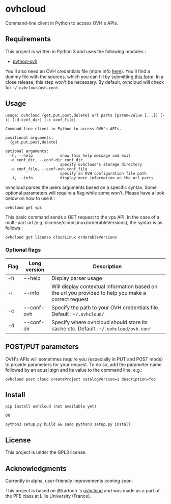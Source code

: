 # ovhcloud
Command-line client in Python to access OVH's APIs.

## Requirements

This project is written in Python 3 and uses the following modules :
- [python-ovh](https://github.com/ovh/python-ovh)

You'll also need an OVH credentials file (more info [here](https://github.com/ovh/python-ovh#environment-vars-and-predefined-configuration-files)).  You'll find a dummy file with the sources, which you can fill by submitting [this form](https://eu.api.ovh.com/createToken/).  In a close release, this step won't be necessary.
By default, ovhcloud will check for `~/.ovhcloud/ovh.conf`.

## Usage

```
usage: ovhcloud {get,put,post,delete} url parts [param=value [...]] [-i] [-d conf_dir] [-c conf_file]

Command-line client in Python to access OVH's APIs.

positional arguments:
  {get,put,post,delete}

optional arguments:
  -h, --help            show this help message and exit
  -d conf_dir, --conf-dir conf_dir
                        specify ovhcloud's storage directory
  -c conf_file, --conf-ovh conf_file
                        specify an OVH configuration file path
  -i, --info            display more information on the url parts
```

ovhcloud parses the users arguments based on a specific syntax.  Some optional parameters will require a flag while some won't.  Please have a look below on how to use it :

    ovhcloud get vps

This basic command sends a GET request to the vps API.  In the case of a multi-part url (e.g. /license/cloudLinux/orderableVersions), the syntax is as follows :

    ovhcloud get license cloudLinux orderableVersions


### Optional flags

Flag | Long version | Description
--- | --- | ---
-h | --help | Display parser usage
-i | --info | Will display contextual information based on the url you provided to help you make a correct request
-c | --conf-ovh | Specify the path to your OVH credentials file.  Default : `~/.ovhcloud/`
-d | --conf-dir | Specify where ovhcloud should store its cache etc.  Default : `~/.ovhcloud/ovh.conf`

## POST/PUT parameters
OVH's APIs will sometimes require you (especially in PUT and POST mode) to provide parameters for your request.  To do so, add the parameter name followed by an equal sign and its value to the command line, e.g.:

    ovhcloud post cloud createProject catalogVersion=1 description=foo

## Install

    pip install ovhcloud (not available yet)
    
    OR
    
    python3 setup.py build && sudo python3 setup.py install

## License

This project is under the GPL3 license.

## Acknowledgments

Currently in alpha, user-friendly improvements coming soon.

This project is based on @kartoch 's [ovhcloud](https://github.com/kartoch/ovhcloud) and was made as a part of the PFE class at Lille University (France).
